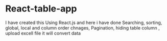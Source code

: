 # React-table-app
I have created this Using React.js and here i have  done Searching, sorting, global, local and column order chnages, Pagination, hiding table column , upload excell file it will convert data
